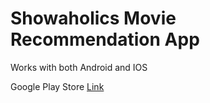 # Showaholics Movie Recommendation App
Works with both Android and IOS

Google Play Store [Link](https://play.google.com/store/apps/details?id=com.hstrix.project_flix&gl=US)


